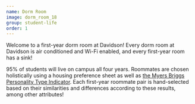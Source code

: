 ```yaml
---
name: Dorm Room
image: dorm_room_18
group: student-life
order: 1
---
```


Welcome to a first-year dorm room at Davidson! Every dorm room at Davidson is air conditioned and Wi-Fi enabled, and 
every first-year room has a sink!

95% of students will live on campus all four years. Roommates are chosen holistically using a housing preference sheet 
as well as [the Myers Briggs Personality Type Indicator](https://www.davidson.edu/news/news-stories/141125-first-year-students-decipher-personality-types-for-roommate-pairing-and-career-choice).
Each first-year roommate pair is hand-selected based on their similarities and differences according to these results, 
among other attributes!


